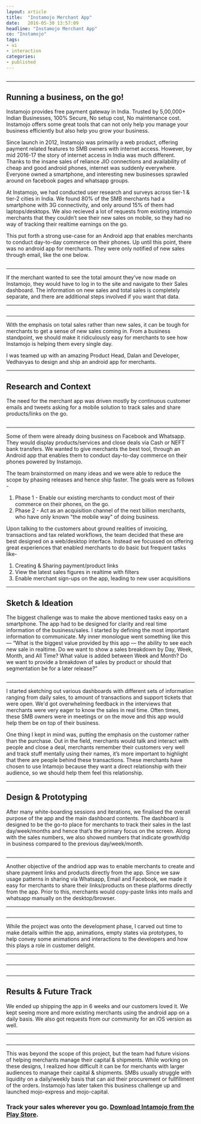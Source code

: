 ```yaml
---
layout: article
title:  "Instamojo Merchant App"
date:   2016-05-30 13:57:09
headline: "Instamojo Merchant App"
co: "Instamojo"
tags:
- ui
- interaction
categories:
- published
---
```



<figure>
<img class="lazy" data-original="{{edchao.github.io}}/assets/img_instamojo_cover.jpg" />
</figure>

<!--more-->
---

## Running a business, on the go!

Instamojo provides free payment gateway in India. Trusted by 5,00,000+ Indian Businesses, 100% Secure, No setup cost, No maintenance cost. Instamojo offers some great tools that can not only help you manage your business efficiently but also help you grow your business.

Since launch in 2012, Instamojo was primarily a web product, offering payment related features to SMB owners with internet access. However, by mid 2016-17 the story of internet access in India was much different. Thanks to the insane sales of reliance JIO connections and availability of cheap and good android phones, internet was suddenly everywhere. Everyone owned a smartphone, and interesting new businesses sprawled around on facebook pages and whatsapp groups.

At Instamojo, we had conducted user research and surveys across tier-1 & tier-2 cities in India. We found 80% of the SMB merchants had a smartphone with 3G connectivity, and only around 15% of them had laptops/desktops. 
We also recieved a lot of requests from existing intamojo merchants that they couldn’t see their new sales on mobile, so they had no way of tracking their realtime earnings on the go. 

This put forth a strong use-case for an Android app that enables merchants to conduct day-to-day commerce on their phones. Up until this point, there was no android app for merchants. They were only notified of new sales through email, like the one below.


<figure>
<img class="lazy" data-original="{{edchao.github.io}}/assets/img_instamojo_email.jpg" />
</figure>

---

If the merchant wanted to see the total amount they’ve now made on Instamojo, they would have to log in to the site and navigate to their Sales dashboard. The information on new sales and total sales is completely separate, and there are additional steps involved if you want that data.

---

<figure>
<img class="lazy" data-original="{{edchao.github.io}}/assets/img_instamojo_webapp.jpg" />
</figure>

---

With the emphasis on total sales rather than new sales, it can be tough for merchants to get a sense of new sales coming in. From a business standpoint, we should make it ridiculously easy for merchants to see how Instamojo is helping them every single day. 

I was teamed up with an amazing Product Head, Dalan and Developer, Vedhavyas to design and ship an android app for merchants.

---
## Research and Context

The need for the merchant app was driven mostly by continuous customer emails and tweets asking for a mobile solution to track sales and share products/links on the go.

<figure>
<img class="lazy" data-original="{{edchao.github.io}}/assets/img_instamojo_tweets.jpg" />
</figure>

---

Some of them were already doing business on Facebook and Whatsapp. They would display products/services and close deals via Cash or NEFT bank transfers. We wanted to give merchants the best tool, through an Android app that enables them to conduct day-to-day commerce on their phones powered by Instamojo.

The team brainstormed on many ideas and we were able to reduce the scope by phasing releases and hence ship faster. The goals were as follows -
1. Phase 1 - Enable our existing merchants to conduct most of their commerce on their phones, on the go.
2. Phase 2 - Act as an acquisition channel of the next billion merchants, who have only known "the mobile way" of doing business.

Upon talking to the customers about ground realities of invoicing, transactions and tax related workflows, the team decided that these are best designed on a web/desktop interface. Instead we focussed on offering great experiences that enabled merchants to do basic but frequent tasks like-
1. Creating & Sharing payment/product links
2. View the latest sales figures in realtime with filters
3. Enable merchant sign-ups on the app, leading to new user acquisitions

---
## Sketch & Ideation

The biggest challenge was to make the above mentioned tasks easy on a smartphone. The app had to be designed for clarity and real time information of the business/sales. I started by defining the most important information to communicate. My inner monologue went something like this — “What is the biggest value provided by this app — the ability to see each new sale in realtime. Do we want to show a sales breakdown by Day, Week, Month, and All Time? What value is added between Week and Month? Do we want to provide a breakdown of sales by product or should that segmentation be for a later release?”

<figure>
<img class="lazy" data-original="{{edchao.github.io}}/assets/img_instamojo_sketching.jpg" />
</figure>

---

I started sketching out various dashboards with different sets of information ranging from daily sales, to amount of transactions and support tickets that were open. We'd got overwhelming feedback in the interviews that merchants were very eager to know the sales in real time. Often times, these SMB owners were in meetings or on the move and this app would help them be on top of their business.

One thing I kept in mind was, putting the emphasis on the customer rather than the purchase. Out in the field, merchants would talk and interact with people and close a deal, merchants remember their customers very well and track stuff mentally using their names, it’s more important to highlight that there are people behind these transactions. These merchants have chosen to use Intamojo because they want a direct relationship with their audience, so we should help them feel this relationship.

---
## Design & Prototyping

After many white-boarding sessions and iterations, we finalised the overall purpose of the app and the main dashboard contents. The dashboard is designed to be the go-to place for merchants to track their sales in the last day/week/months and hence that’s the primary focus on the screen. Along with the sales numbers, we also showed numbers that indicate growth/dip in business compared to the previous day/week/month.  

<figure>
<img class="lazy" data-original="{{edchao.github.io}}/assets/img_instamojo_sales.jpg" />
</figure>

---

Another objective of the andriod app was to enable merchants to create and share payment links and products directly from the app. Since we saw usage patterns in sharing via Whatsapp, Email and Facebook, we made it easy for merchants to share their links/products on these platforms directly from the app. Prior to this, merchants would copy-paste links into mails and whatsapp manually on the desktop/browser.

---

<figure>
<img class="lazy" data-original="{{edchao.github.io}}/assets/img_instamojo_links.jpg" />
</figure>

---

While the project was onto the development phase, I carved out time to make details within the app, animations, empty states via prototypes, to help convey some animations and interactions to the developers and how this plays a role in customer delight.


---

<figure>
<img class="lazy" data-original="{{edchao.github.io}}/assets/img_instamojo_load.gif" />
</figure>

---

<figure>
<img class="lazy" data-original="{{edchao.github.io}}/assets/img_instamojo_fab.gif" />
</figure>

---


## Results & Future Track

We ended up shipping the app in 6 weeks and our customers loved it. We kept seeing more and more existing merchants using the android app on a daily basis. We also got requests from our community for an iOS version as well.

---

<figure>
<img class="lazy" data-original="{{edchao.github.io}}/assets/img_instamojo_future.jpg" />
</figure>

---

This was beyond the scope of this project, but the team had future visions of helping merchants manage their capital & shipments. While working on these designs, I realized how difficult it can be for merchants with larger audiences to manage their capital & shipments. SMBs usually struggle with liquidity on a daily/weekly basis that can aid their procurement or fullfillment of the orders. Instamojo has later taken this business challenge up and launched mojo-express and mojo-capital.

### Track your sales wherever you go. <a href="https://play.google.com/store/apps/details?id=com.instamojo.app&hl=en_IN">Download Intamojo from the Play Store</a>.
